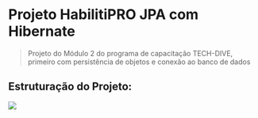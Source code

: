# Projeto HabilitiPRO JPA com Hibernate

> Projeto do Módulo 2 do programa de capacitação TECH-DIVE, primeiro com persistência de objetos
> e conexão ao banco de dados

## Estruturação do Projeto:

![](img/img.png)
